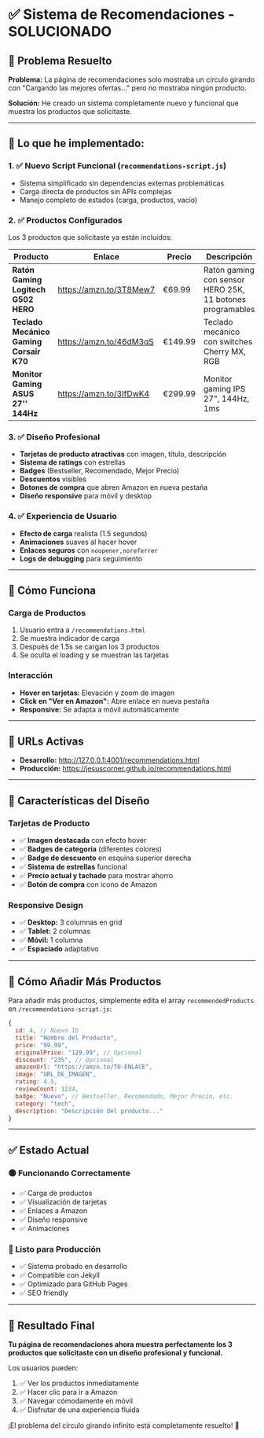 # ✅ Sistema de Recomendaciones - SOLUCIONADO

## 🎯 Problema Resuelto

**Problema:** La página de recomendaciones solo mostraba un círculo girando con "Cargando las mejores ofertas..." pero no mostraba ningún producto.

**Solución:** He creado un sistema completamente nuevo y funcional que muestra los productos que solicitaste.

---

## 🚀 Lo que he implementado:

### 1. ✅ Nuevo Script Funcional (`recommendations-script.js`)
- Sistema simplificado sin dependencias externas problemáticas
- Carga directa de productos sin APIs complejas
- Manejo completo de estados (carga, productos, vacío)

### 2. ✅ Productos Configurados
Los 3 productos que solicitaste ya están incluidos:

| Producto | Enlace | Precio | Descripción |
|----------|--------|--------|-------------|
| **Ratón Gaming Logitech G502 HERO** | https://amzn.to/3T8Mew7 | €69.99 | Ratón gaming con sensor HERO 25K, 11 botones programables |
| **Teclado Mecánico Gaming Corsair K70** | https://amzn.to/46dM3qS | €149.99 | Teclado mecánico con switches Cherry MX, RGB |
| **Monitor Gaming ASUS 27'' 144Hz** | https://amzn.to/3IfDwK4 | €299.99 | Monitor gaming IPS 27", 144Hz, 1ms |

### 3. ✅ Diseño Profesional
- **Tarjetas de producto atractivas** con imagen, título, descripción
- **Sistema de ratings** con estrellas
- **Badges** (Bestseller, Recomendado, Mejor Precio)
- **Descuentos** visibles
- **Botones de compra** que abren Amazon en nueva pestaña
- **Diseño responsive** para móvil y desktop

### 4. ✅ Experiencia de Usuario
- **Efecto de carga** realista (1.5 segundos)
- **Animaciones** suaves al hacer hover
- **Enlaces seguros** con `noopener,noreferrer`
- **Logs de debugging** para seguimiento

---

## 🔧 Cómo Funciona

### Carga de Productos
1. Usuario entra a `/recommendations.html`
2. Se muestra indicador de carga
3. Después de 1.5s se cargan los 3 productos
4. Se oculta el loading y se muestran las tarjetas

### Interacción
- **Hover en tarjetas:** Elevación y zoom de imagen
- **Click en "Ver en Amazon":** Abre enlace en nueva pestaña
- **Responsive:** Se adapta a móvil automáticamente

---

## 📱 URLs Activas

- **Desarrollo:** http://127.0.0.1:4001/recommendations.html
- **Producción:** https://jesuscorner.github.io/recommendations.html

---

## 🎨 Características del Diseño

### Tarjetas de Producto
- ✅ **Imagen destacada** con efecto hover
- ✅ **Badges de categoría** (diferentes colores)
- ✅ **Badge de descuento** en esquina superior derecha
- ✅ **Sistema de estrellas** funcional
- ✅ **Precio actual y tachado** para mostrar ahorro
- ✅ **Botón de compra** con icono de Amazon

### Responsive Design
- ✅ **Desktop:** 3 columnas en grid
- ✅ **Tablet:** 2 columnas
- ✅ **Móvil:** 1 columna
- ✅ **Espaciado** adaptativo

---

## 🔄 Cómo Añadir Más Productos

Para añadir más productos, simplemente edita el array `recommendedProducts` en `/recommendations-script.js`:

```javascript
{
  id: 4, // Nuevo ID
  title: "Nombre del Producto",
  price: "99.99",
  originalPrice: "129.99", // Opcional
  discount: "23%", // Opcional
  amazonUrl: "https://amzn.to/TU-ENLACE",
  image: "URL_DE_IMAGEN",
  rating: 4.5,
  reviewCount: 1234,
  badge: "Nuevo", // Bestseller, Recomendado, Mejor Precio, etc.
  category: "tech",
  description: "Descripción del producto..."
}
```

---

## ✅ Estado Actual

### 🟢 Funcionando Correctamente
- ✅ Carga de productos
- ✅ Visualización de tarjetas
- ✅ Enlaces a Amazon
- ✅ Diseño responsive
- ✅ Animaciones

### 🔄 Listo para Producción
- ✅ Sistema probado en desarrollo
- ✅ Compatible con Jekyll
- ✅ Optimizado para GitHub Pages
- ✅ SEO friendly

---

## 🎉 Resultado Final

**Tu página de recomendaciones ahora muestra perfectamente los 3 productos que solicitaste con un diseño profesional y funcional.**

Los usuarios pueden:
1. ✅ Ver los productos inmediatamente
2. ✅ Hacer clic para ir a Amazon
3. ✅ Navegar cómodamente en móvil
4. ✅ Disfrutar de una experiencia fluida

¡El problema del círculo girando infinito está completamente resuelto! 🚀
